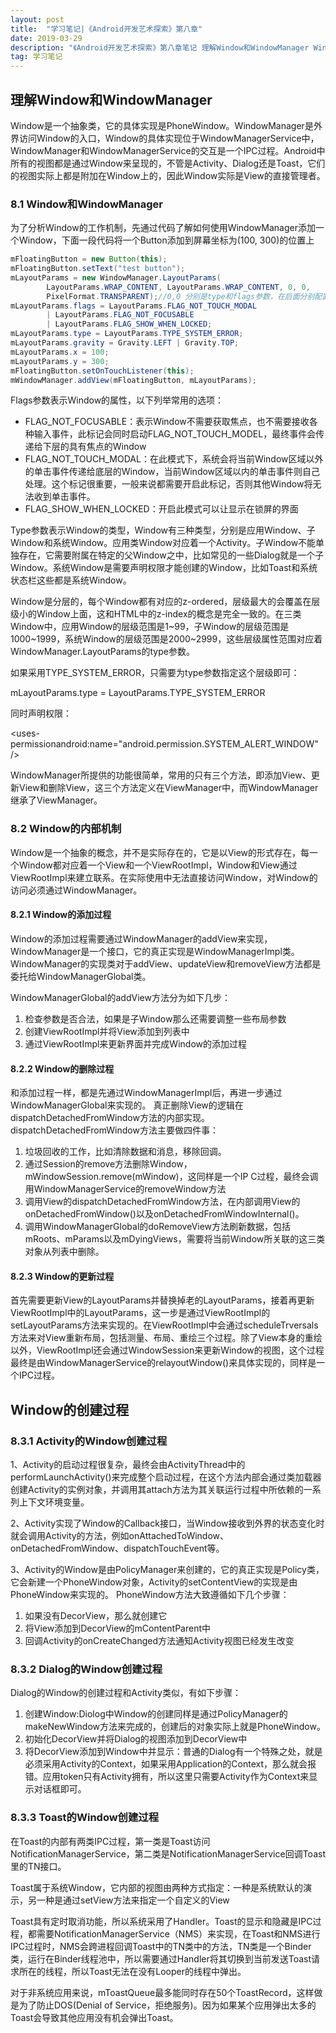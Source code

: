 ```yaml
---
layout: post  
title:  "学习笔记|《Android开发艺术探索》第八章"  
date: 2019-03-29  
description: "《Android开发艺术探索》第八章笔记 理解Window和WindowManager Window"
tag: 学习笔记
---
```


## 理解Window和WindowManager  

Window是一个抽象类，它的具体实现是PhoneWindow。WindowManager是外界访问Window的入口，Window的具体实现位于WindowManagerService中，WindowManager和WindowManagerService的交互是一个IPC过程。Android中所有的视图都是通过Window来呈现的，不管是Activity、Dialog还是Toast，它们的视图实际上都是附加在Window上的，因此Window实际是View的直接管理者。

### 8.1 Window和WindowManager  

为了分析Window的工作机制，先通过代码了解如何使用WindowManager添加一个Window，下面一段代码将一个Button添加到屏幕坐标为(100, 300)的位置上

```java
mFloatingButton = new Button(this);
mFloatingButton.setText("test button");
mLayoutParams = new WindowManager.LayoutParams(
        LayoutParams.WRAP_CONTENT, LayoutParams.WRAP_CONTENT, 0, 0,
        PixelFormat.TRANSPARENT);//0,0 分别是type和flags参数，在后面分别配置了
mLayoutParams.flags = LayoutParams.FLAG_NOT_TOUCH_MODAL
        | LayoutParams.FLAG_NOT_FOCUSABLE
        | LayoutParams.FLAG_SHOW_WHEN_LOCKED;
mLayoutParams.type = LayoutParams.TYPE_SYSTEM_ERROR;
mLayoutParams.gravity = Gravity.LEFT | Gravity.TOP;
mLayoutParams.x = 100;
mLayoutParams.y = 300;
mFloatingButton.setOnTouchListener(this);
mWindowManager.addView(mFloatingButton, mLayoutParams);
```
Flags参数表示Window的属性，以下列举常用的选项：

* FLAG_NOT_FOCUSABLE：表示Window不需要获取焦点，也不需要接收各种输入事件，此标记会同时启动FLAG_NOT_TOUCH_MODEL，最终事件会传递给下层的具有焦点的Window
* FLAG_NOT_TOUCH_MODAL：在此模式下，系统会将当前Window区域以外的单击事件传递给底层的Window，当前Window区域以内的单击事件则自己处理。这个标记很重要，一般来说都需要开启此标记，否则其他Window将无法收到单击事件。
* FLAG_SHOW_WHEN_LOCKED：开启此模式可以让显示在锁屏的界面




Type参数表示Window的类型，Window有三种类型，分别是应用Window、子Window和系统Window。应用类Window对应着一个Activity。子Window不能单独存在，它需要附属在特定的父Window之中，比如常见的一些Dialog就是一个子Window。系统Window是需要声明权限才能创建的Window，比如Toast和系统状态栏这些都是系统Window。

Window是分层的，每个Window都有对应的z-ordered，层级最大的会覆盖在层级小的Window上面，这和HTML中的z-index的概念是完全一致的。在三类Window中，应用Window的层级范围是1~99，子Window的层级范围是1000~1999，系统Window的层级范围是2000~2999，这些层级属性范围对应着WindowManager.LayoutParams的type参数。

如果采用TYPE_SYSTEM_ERROR，只需要为type参数指定这个层级即可：

mLayoutParams.type = LayoutParams.TYPE_SYSTEM_ERROR

同时声明权限：

<uses-permissionandroid:name="android.permission.SYSTEM_ALERT_WINDOW" />

WindowManager所提供的功能很简单，常用的只有三个方法，即添加View、更新View和删除View，这三个方法定义在ViewManager中，而WindowManager继承了ViewManager。

### 8.2 Window的内部机制  

Window是一个抽象的概念，并不是实际存在的，它是以View的形式存在，每一个Window都对应着一个View和一个ViewRootImpl，Window和View通过ViewRootImpl来建立联系。在实际使用中无法直接访问Window，对Window的访问必须通过WindowManager。

#### 8.2.1 Window的添加过程  

Window的添加过程需要通过WindowManager的addView来实现，WindowManager是一个接口，它的真正实现是WindowManagerImpl类。WindowManager的实现类对于addView、updateView和removeView方法都是委托给WindowManagerGlobal类。

WindowManagerGlobal的addView方法分为如下几步：

1. 检查参数是否合法，如果是子Window那么还需要调整一些布局参数
2. 创建ViewRootImpl并将View添加到列表中
3. 通过ViewRootImpl来更新界面并完成Window的添加过程

#### 8.2.2 Window的删除过程  

和添加过程一样，都是先通过WindowManagerImpl后，再进一步通过WindowManagerGlobal来实现的。
真正删除View的逻辑在dispatchDetachedFromWindow方法的内部实现。dispatchDetachedFromWindow方法主要做四件事：

1. 垃圾回收的工作，比如清除数据和消息，移除回调。
2. 通过Session的remove方法删除Window，mWindowSession.remove(mWindow)，这同样是一个IP C过程，最终会调用WindowManagerService的removeWindow方法
3. 调用View的dispatchDetachedFromWindow方法，在内部调用View的onDetachedFromWindow()以及onDetachedFromWindowInternal()。
4. 调用WindowManagerGlobal的doRemoveView方法刷新数据，包括mRoots、mParams以及mDyingViews，需要将当前Window所关联的这三类对象从列表中删除。

#### 8.2.3 Window的更新过程  

首先需要更新View的LayoutParams并替换掉老的LayoutParams，接着再更新ViewRootImpl中的LayoutParams，这一步是通过ViewRootImpl的setLayoutParams方法来实现的。在ViewRootImpl中会通过scheduleTrversals方法来对View重新布局，包括测量、布局、重绘三个过程。除了View本身的重绘以外，ViewRootImpl还会通过WindowSession来更新Window的视图，这个过程最终是由WindowManagerService的relayoutWindow()来具体实现的，同样是一个IPC过程。

## Window的创建过程  

### 8.3.1 Activity的Window创建过程  

1、Activity的启动过程很复杂，最终会由ActivityThread中的performLaunchActivity()来完成整个启动过程，在这个方法内部会通过类加载器创建Activity的实例对象，并调用其attach方法为其关联运行过程中所依赖的一系列上下文环境变量。

2、Activity实现了Window的Callback接口，当Window接收到外界的状态变化时就会调用Activity的方法，例如onAttachedToWindow、onDetachedFromWindow、dispatchTouchEvent等。

3、Activity的Window是由PolicyManager来创建的，它的真正实现是Policy类，它会新建一个PhoneWindow对象，Activity的setContentView的实现是由PhoneWindow来实现的。
PhoneWindow方法大致遵循如下几个步骤：

1. 如果没有DecorView，那么就创建它
2. 将View添加到DecorView的mContentParent中
3. 回调Activity的onCreateChanged方法通知Activity视图已经发生改变

### 8.3.2 Dialog的Window创建过程  

Dialog的Window的创建过程和Activity类似，有如下步骤：

1. 创建Window:Diolog中Window的创建同样是通过PolicyManager的makeNewWindow方法来完成的，创建后的对象实际上就是PhoneWindow。
2. 初始化DecorView并将Dialog的视图添加到DecorView中
3. 将DecorView添加到Window中并显示：普通的Dialog有一个特殊之处，就是必须采用Activity的Context，如果采用Application的Context，那么就会报错。应用token只有Activity拥有，所以这里只需要Activity作为Context来显示对话框即可。

### 8.3.3 Toast的Window创建过程  

在Toast的内部有两类IPC过程，第一类是Toast访问NotificationManagerService，第二类是NotificationManagerService回调Toast里的TN接口。

Toast属于系统Window，它内部的视图由两种方式指定：一种是系统默认的演示，另一种是通过setView方法来指定一个自定义的View

Toast具有定时取消功能，所以系统采用了Handler。Toast的显示和隐藏是IPC过程，都需要NotificationManagerService（NMS）来实现，在Toast和NMS进行IPC过程时，NMS会跨进程回调Toast中的TN类中的方法，TN类是一个Binder类，运行在Binder线程池中，所以需要通过Handler将其切换到当前发送Toast请求所在的线程，所以Toast无法在没有Looper的线程中弹出。

对于非系统应用来说，mToastQueue最多能同时存在50个ToastRecord，这样做是为了防止DOS(Denial of Service，拒绝服务)。因为如果某个应用弹出太多的Toast会导致其他应用没有机会弹出Toast。









